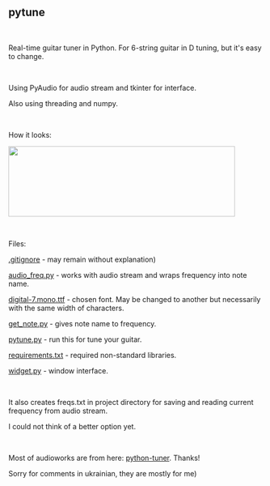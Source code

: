 <h2><strong>pytune</strong></h2>
<p>&nbsp;</p>
<p>Real-time guitar tuner in Python. For 6-string guitar in D tuning, but it's easy to change.</p>
<p>&nbsp;</p>
<p>Using PyAudio for audio stream and tkinter for interface.</p>
<p>Also using threading and numpy.</p>
<p>&nbsp;</p>
<p>How it looks:</p>
<p><img src="https://lh3.googleusercontent.com/8fc2FPphzK2evnHuPBTjbneB9Ai7LnZtE0QnftZ-5r7J0dAGjSP0SU6a2HamS7VBHsb980S6sf6JRPEpSDY5RjscFJDD3j3rORauRi121E8w2uI7y4Ly8jKnDjWbaFy633SxigI5rDid2FOeF_BkInkMjeGxvYb_mzgSpDUzSPUQTZhJ2GMW_-xUhLvWFqvBrJxSXXiLfSiU-VZTIVrcsI_esKvSwB0KtCe3iA-PnL37ePnnR418hZdcwLuuhbjq98r8CzOvsZVFAHTGxY-Ta1EHRHEJf-f3gQbQ0hXXp2J7BrCmkZ4UslPXFtRIz98p892ExcyfG5UFG7gmzaRjWJKnG2CHTfV6FtJTve1lLtK6ZI-fslY68oy2zbYgo-fWX_BemKjpu70n_tBIiVsqE4lg4LH9A9heNs2UQs8qCq8476eXD_nd6FI7psHHtxNiDIAbQY0hxGEWYDLFLnpfm56lRjLixoVZ8ipY5kbA3FFF9b2M9vvXwpFkl9lFXIS7I1iZ3iwyQfpJNqBb_d9Z85cRJCwko7_xwRaDw8PWCfscVQdzLEA0Ls6JBM81Ti6xBBCkU4kSrNqk2i2hDLPQ15Cf1jgikOalIMUxO4yujoEqwETNAbg2=w448-h139-no" alt="" width="448" height="139" /></p>
<p>&nbsp;</p>
<p>Files:</p>
<p><a id="a084b794bc0759e7a6b77810e01874f2-cd56578a9cfff4460e747ab54b53f6bfeea21128" class="js-navigation-open" title=".gitignore" href="https://github.com/svartmetall/pytune/blob/master/.gitignore">.gitignore</a>&nbsp;- may remain without explanation)</p>
<p><a id="2433b4d6e998f50c28f7521fb8deeda1-c5d3cf1c827ae78f41e3b0e6f79ed6db9568a6ff" class="js-navigation-open" title="audio_freq.py" href="https://github.com/svartmetall/pytune/blob/master/audio_freq.py">audio_freq.py</a>&nbsp;-&nbsp;works with audio stream and wraps frequency into note name.</p>
<p><a id="96af9f914f65fd5e0df0468fdfb784a8-a481b97b4f84fd4199360c511517a5cf22d2a664" class="js-navigation-open" title="digital-7.mono.ttf" href="https://github.com/svartmetall/pytune/blob/master/digital-7.mono.ttf">digital-7.mono.ttf</a>&nbsp;- chosen font.&nbsp;May be changed to another but necessarily with the same width of characters.</p>
<p><a id="0d64677220e4d63df247c97eb5f55f0d-462e0d2a3c8abff64b8d7e2ecc02aa5132c586c1" class="js-navigation-open" title="get_note.py" href="https://github.com/svartmetall/pytune/blob/master/get_note.py">get_note.py</a>&nbsp;- gives note name to frequency.</p>
<p><a id="f35b3b261f66baec46602878b964acc5-9b9776ea1e3d22ab682d911f633e62b7455d19fb" class="js-navigation-open" title="pytune.py" href="https://github.com/svartmetall/pytune/blob/master/pytune.py">pytune.py</a>&nbsp;- run this for tune your guitar.</p>
<p><a id="b4ef698db8ca845e5845c4618278f29a-de353490d73907b2de62a88244e9030ec784ff19" class="js-navigation-open" title="requirements.txt" href="https://github.com/svartmetall/pytune/blob/master/requirements.txt">requirements.txt</a>&nbsp;- required non-standard libraries.</p>
<p><a id="97899de33632ce8bd8e732e2e6910bda-d3a1c4ba0a6b9981dfde65aad4f6561aefbefa3e" class="js-navigation-open" title="widget.py" href="https://github.com/svartmetall/pytune/blob/master/widget.py">widget.py</a>&nbsp;- window interface.</p>
<p>&nbsp;</p>
<p>It also creates freqs.txt in project directory for saving and reading current frequency from audio stream.</p>
<p>I could not think of a better option yet.</p>
<p>&nbsp;</p>
<p>Most of audioworks are from here:&nbsp;<span class="repo js-repo" title="python-tuner"><a class="text-bold" href="https://github.com/mzucker/python-tuner">python-tuner</a>.&nbsp;</span>Thanks!</p>
<p>Sorry for comments in ukrainian, they are mostly for me)</p>
